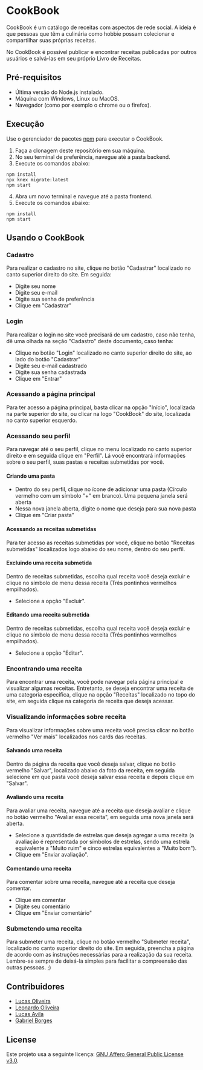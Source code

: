 # CookBook

CookBook é um catálogo de receitas com aspectos de rede social. A ideia é que pessoas que têm a culinária como hobbie possam colecionar e compartilhar suas próprias receitas.

No CookBook é possível publicar e encontrar receitas publicadas por outros usuários e salvá-las em seu próprio Livro de Receitas.

## Pré-requisitos
* Última versão do Node.js instalado.
* Máquina com Windows, Linux ou MacOS.
* Navegador (como por exemplo o chrome ou o firefox).

## Execução

Use o gerenciador de pacotes [npm](https://www.npmjs.com/) para executar o CookBook.

1. Faça a clonagem deste repositório em sua máquina.
2. No seu terminal de preferência, navegue até a pasta backend.
3. Execute os comandos abaixo:
```
npm install
npx knex migrate:latest
npm start
```
4. Abra um novo terminal e navegue até a pasta frontend.
5. Execute os comandos abaixo:
```
npm install
npm start
```

## Usando o CookBook
### Cadastro
Para realizar o cadastro no site, clique no botão "Cadastrar" localizado no canto superior direito do site.
Em seguida:
* Digite seu nome
* Digite seu e-mail
* Digite sua senha de preferência
* Clique em "Cadastrar"
### Login
Para realizar o login no site você precisará de um cadastro, caso não tenha, dê uma olhada na seção "Cadastro" deste documento, caso tenha:
* Clique no botão "Login" localizado no canto superior direito do site, ao lado do botão "Cadastrar"
* Digite seu e-mail cadastrado
* Digite sua senha cadastrada
* Clique em "Entrar"
### Acessando a página principal
Para ter acesso a página principal, basta clicar na opção "Início", localizada na parte superior do site, ou clicar na logo "CookBook" do site, localizada no canto superior esquerdo.
### Acessando seu perfil
Para navegar até o seu perfil, clique no menu localizado no canto superior direito e em seguida clique em "Perfil". Lá você encontrará informações sobre o seu perfil, suas pastas e receitas submetidas por você.
#### Criando uma pasta
* Dentro do seu perfil, clique no ícone de adicionar uma pasta (Círculo vermelho com um símbolo "+" em branco). Uma pequena janela será aberta
* Nessa nova janela aberta, digite o nome que deseja para sua nova pasta
* Clique em "Criar pasta"
#### Acessando as receitas submetidas
Para ter acesso as receitas submetidas por você, clique no botão "Receitas submetidas" localizados logo abaixo do seu nome, dentro do seu perfil.
#### Excluindo uma receita submetida
Dentro de receitas submetidas, escolha qual receita você deseja excluir e clique no símbolo de menu dessa receita (Três pontinhos vermelhos empilhados).
* Selecione a opção "Excluir".
#### Editando uma receita submetida
Dentro de receitas submetidas, escolha qual receita você deseja excluir e clique no símbolo de menu dessa receita (Três pontinhos vermelhos empilhados).
* Selecione a opção "Editar".
### Encontrando uma receita
Para encontrar uma receita, você pode navegar pela página principal e visualizar algumas receitas. Entretanto, se deseja encontrar uma receita de uma categoria específica, clique na opção "Receitas" localizado no topo do site, em seguida clique na categoria de receita que deseja acessar.
### Visualizando informações sobre receita
Para visualizar informações sobre uma receita você precisa clicar no botão vermelho "Ver mais" localizados nos cards das receitas. 
#### Salvando uma receita
Dentro da página da receita que você deseja salvar, clique no botão vermelho "Salvar", localizado abaixo da foto da receita, em seguida selecione em que pasta você deseja salvar essa receita e depois clique em "Salvar".
#### Avaliando uma receita
Para avaliar uma receita, navegue até a receita que deseja avaliar e clique no botão vermelho "Avaliar essa receita", em seguida uma nova janela será aberta.
* Selecione a quantidade de estrelas que deseja agregar a uma receita (a avaliação é representada por símbolos de estrelas, sendo uma estrela equivalente a "Muito ruim" e cinco estrelas equivalentes a "Muito bom").
* Clique em "Enviar avaliação".
#### Comentando uma receita
Para comentar sobre uma receita, navegue até a receita que deseja comentar.
* Clique em comentar
* Digite seu comentário
* Clique em "Enviar comentário"
### Submetendo uma receita
Para submeter uma receita, clique no botão vermelho "Submeter receita", localizado no canto superior direito do site. Em seguida, preencha a página de acordo com as instruções necessárias para a realização da sua receita. Lembre-se sempre de deixá-la simples para facilitar a compreensão das outras pessoas. ;)



## Contribuidores
* [Lucas Oliveira](https://github.com/Lucas0liveira)
* [Leonardo Oliveira](https://github.com/Leozaru)
* [Lucas Avila](https://github.com/Lblaster)
* [Gabriel Borges](https://github.com/GabrielBG0)

## License
Este projeto usa a seguinte licença: [GNU Affero General Public License v3.0](https://www.gnu.org/licenses/agpl-3.0.pt-br.html).
